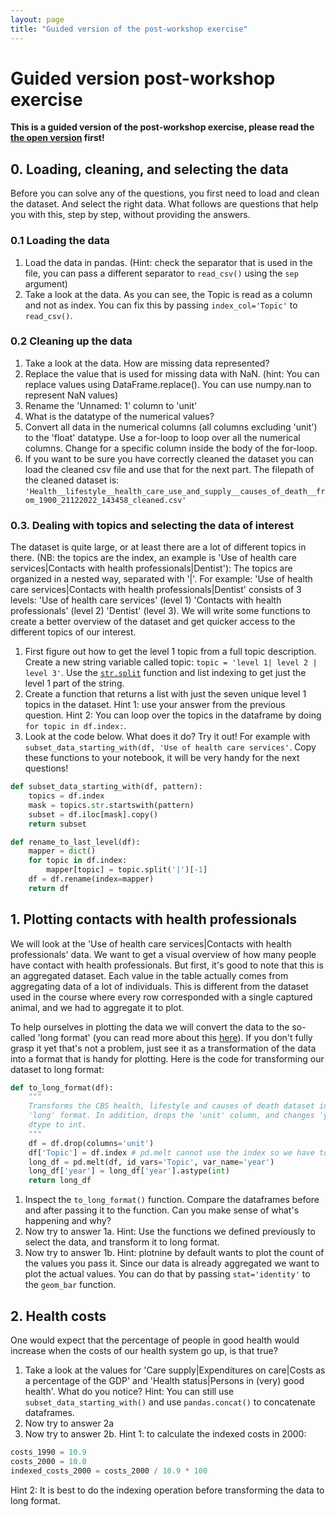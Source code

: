 ```yaml
---
layout: page
title: "Guided version of the post-workshop exercise"
---
```


# Guided version post-workshop exercise
**This is a guided version of the post-workshop exercise, please read the [the open version](./post-workshop-exercise.html) first!**

## 0. Loading, cleaning, and selecting the data
Before you can solve any of the questions, you first need to load and clean the dataset. 
And select the right data. What follows are questions that help you with this, step by step, without providing the answers.

### 0.1 Loading the data
1. Load the data in pandas. (Hint: check the separator that is used in the file, you can pass a different separator to `read_csv()` using the `sep` argument)
2. Take a look at the data. As you can see, the Topic is read as a column and not as index. You can fix this by passing `index_col='Topic'` to `read_csv()`.

### 0.2 Cleaning up the data
1. Take a look at the data. How are missing data represented?
2. Replace the value that is used for missing data with NaN. (hint: You can replace values using DataFrame.replace(). You can use numpy.nan to represent NaN values)
3. Rename the 'Unnamed: 1' column to 'unit'
4. What is the datatype of the numerical values?
5. Convert all data in the numerical columns (all columns excluding 'unit') to the 'float' datatype. Use a for-loop to loop over all the numerical columns. Change for a specific column inside the body of the for-loop.
6. If you want to be sure you have correctly cleaned the dataset you can load the cleaned csv file and use that for the next part.
The filepath of the cleaned dataset is: `'Health__lifestyle__health_care_use_and_supply__causes_of_death__from_1900_21122022_143458_cleaned.csv'`

### 0.3. Dealing with topics and selecting the data of interest
The dataset is quite large, or at least there are a lot of different topics in there. 
(NB: the topics are the index, an example is 'Use of health care services|Contacts with health professionals|Dentist'): 
The topics are organized in a nested way, separated with '|'. 
For example: 'Use of health care services|Contacts with health professionals|Dentist' consists of 3 levels: 
'Use of health care services' (level 1) 'Contacts with health professionals' (level 2) 'Dentist' (level 3). 
We will write some functions to create a better overview of the dataset and get quicker access to the different topics of our interest.
1. First figure out how to get the level 1 topic from a full topic description. Create a new string variable called topic: `topic = 'level 1| level 2 | level 3'`. Use the [`str.split`](https://www.w3schools.com/python/ref_string_split.asp) function and list indexing to get just the level 1 part of the string.
2. Create a function that returns a list with just the seven unique level 1 topics in the dataset. Hint 1: use your answer from the previous question. Hint 2: You can loop over the topics in the dataframe by doing `for topic in df.index:`.
3. Look at the code below. What does it do? Try it out! For example with `subset_data_starting_with(df, 'Use of health care services'`. Copy these functions to your notebook, it will be very handy for the next questions!

```python
def subset_data_starting_with(df, pattern):
    topics = df.index
    mask = topics.str.startswith(pattern)
    subset = df.iloc[mask].copy()
    return subset

def rename_to_last_level(df):
    mapper = dict()
    for topic in df.index:
        mapper[topic] = topic.split('|')[-1]
    df = df.rename(index=mapper)
    return df
```

## 1. Plotting contacts with health professionals
We will look at the 'Use of health care services|Contacts with health professionals' data.
We want to get a visual overview of how many people have contact with health professionals. 
But first, it's good to note that this is an aggregated dataset. 
Each value in the table actually comes from aggregating data of a lot of individuals. 
This is different from the dataset used in the course where every row corresponded with a single captured animal, and we had to aggregate it to plot. 

To help ourselves in plotting the data we will convert the data to the so-called 'long format' (you can read more about this [here](https://datacarpentry.org/python-socialsci/12-long-and-wide/index.html)). If you don't fully grasp it yet that's not a problem, just see it as a transformation of the data into a format that is handy for plotting. Here is the code for transforming our dataset to long format:

```python
def to_long_format(df):
    """
    Transforms the CBS health, lifestyle and causes of death dataset into 
    'long' format. In addition, drops the 'unit' column, and changes 'year'
    dtype to int.
    """
    df = df.drop(columns='unit')
    df['Topic'] = df.index # pd.melt cannot use the index so we have to create a column for it
    long_df = pd.melt(df, id_vars='Topic', var_name='year') 
    long_df['year'] = long_df['year'].astype(int)
    return long_df
```
1. Inspect the `to_long_format()` function. Compare the dataframes before and after passing it to the function. Can you make sense of what's happening and why?
2. Now try to answer 1a. Hint: Use the functions we defined previously to select the data, and transform it to long format. 
3. Now try to answer 1b. Hint: plotnine by default wants to plot the count of the values you pass it.
   Since our data is already aggregated we want to plot the actual values. You can do that by passing `stat='identity'` to the `geom_bar` function.

## 2. Health costs
One would expect that the percentage of people in good health would increase when the costs of our health system go up, is that true?
1. Take a look at the values for 'Care supply|Expenditures on care|Costs as a percentage of the GDP' and 'Health status|Persons in (very) good health'. What do you notice? 
   Hint: You can still use `subset_data_starting_with()` and use `pandas.concat()` to concatenate dataframes.
2. Now try to answer 2a
3. Now try to answer 2b. Hint 1: to calculate the indexed costs in 2000:
```python
costs_1990 = 10.9
costs_2000 = 10.0
indexed_costs_2000 = costs_2000 / 10.9 * 100
```
Hint 2: It is best to do the indexing operation before transforming the data to long format.
